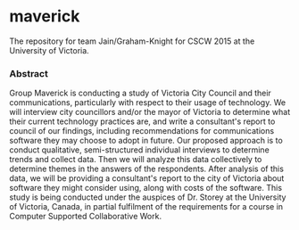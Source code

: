 # maverick
The repository for team Jain/Graham-Knight for CSCW 2015 at the University of Victoria.
<list group members here>

### Abstract

Group Maverick is conducting a study of Victoria City Council and their communications, particularly with respect to their usage of technology. We will interview city councillors and/or the mayor of Victoria to determine what their current technology practices are, and write a consultant's report to council of our findings, including recommendations for communications software they may choose to adopt in future. Our proposed approach is to conduct qualitative, semi-structured individual interviews to determine trends and collect data. Then we will analyze this data collectively to determine themes in the answers of the respondents. After analysis of this data, we will be providing a consultant's report to the city of Victoria about software they might consider using, along with costs of the software. This study is being conducted under the auspices of Dr. Storey at the University of Victoria, Canada, in partial fulfilment of the requirements for a course in Computer Supported Collaborative Work.